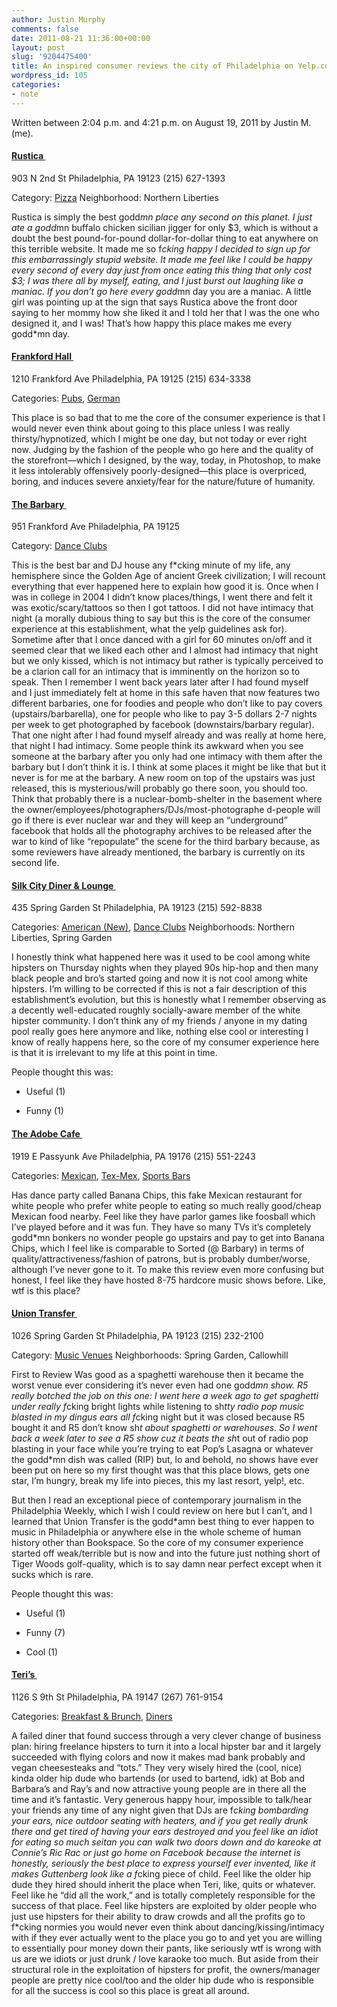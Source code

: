 ```yaml
---
author: Justin Murphy
comments: false
date: 2011-08-21 11:36:00+00:00
layout: post
slug: '9204475400'
title: An inspired consumer reviews the city of Philadelphia on Yelp.com
wordpress_id: 105
categories:
- note
---
```



Written between 2:04 p.m. and 4:21 p.m. on August 19, 2011 by Justin M. (me).


#### [Rustica ][1]


903 N 2nd St
Philadelphia, PA 19123
(215) 627-1393


Category: [Pizza][2]
Neighborhood: Northern Liberties


Rustica is simply the best godd*mn place any second on this planet. I just ate a godd*mn buffalo chicken sicilian jigger for only $3, which is without a doubt the best pound-for-pound dollar-for-dollar thing to eat anywhere on this terrible website. It made me so f*cking happy I decided to sign up for this embarrassingly stupid website. It made me feel like I could be happy every second of every day just from once eating this thing that only cost $3; I was there all by myself, eating, and I just burst out laughing like a maniac. If you don’t go here every godd*mn day you are a maniac. A little girl was pointing up at the sign that says Rustica above the front door saying to her mommy how she liked it and I told her that I was the one who designed it, and I was! That’s how happy this place makes me every godd*mn day.


#### [Frankford Hall ][3]


1210 Frankford Ave
Philadelphia, PA 19125
(215) 634-3338


Categories: [Pubs][4], [German][5]


This place is so bad that to me the core of the consumer experience is that I would never even think about going to this place unless I was really thirsty/hypnotized, which I might be one day, but not today or ever right now. Judging by the fashion of the people who go here and the quality of the storefront—which I designed, by the way, today, in Photoshop, to make it less intolerably offensively poorly-designed—this place is overpriced, boring, and induces severe anxiety/fear for the nature/future of humanity.


#### [The Barbary ][6]


951 Frankford Ave
Philadelphia, PA 19125


Category: [Dance Clubs][7]


This is the best bar and DJ house any f*cking minute of my life, any hemisphere since the Golden Age of ancient Greek civilization; I will recount everything that ever happened here to explain how good it is. Once when I was in college in 2004 I didn’t know places/things, I went there and felt it was exotic/scary/tattoos so then I got tattoos. I did not have intimacy that night (a morally dubious thing to say but this is the core of the consumer experience at this establishment, what the yelp guidelines ask for). Sometime after that I once danced with a girl for 60 minutes on/off and it seemed clear that we liked each other and I almost had intimacy that night but we only kissed, which is not intimacy but rather is typically perceived to be a clarion call for an intimacy that is imminently on the horizon so to speak. Then I remember I went back years later after I had found myself and I just immediately felt at home in this safe haven that now features two different barbaries, one for foodies and people who don’t like to pay covers (upstairs/barbarella), one for people who like to pay 3-5 dollars 2-7 nights per week to get photographed by facebook (downstairs/barbary regular). That one night after I had found myself already and was really at home here, that night I had intimacy. Some people think its awkward when you see someone at the barbary after you only had one intimacy with them after the barbary but I don’t think it is. I think at some places it might be like that but it never is for me at the barbary. A new room on top of the upstairs was just released, this is mysterious/will probably go there soon, you should too. Think that probably there is a nuclear-bomb-shelter in the basement where the owner/employees/photographers/DJs/most-photographe d-people will go if there is ever nuclear war and they will keep an “underground” facebook that holds all the photography archives to be released after the war to kind of like “repopulate” the scene for the third barbary because, as some reviewers have already mentioned, the barbary is currently on its second life.


#### [Silk City Diner & Lounge ][8]


435 Spring Garden St
Philadelphia, PA 19123
(215) 592-8838


Categories: [American (New)][9], [Dance Clubs][10]
Neighborhoods: Northern Liberties, Spring Garden


I honestly think what happened here was it used to be cool among white hipsters on Thursday nights when they played 90s hip-hop and then many black people and bro’s started going and now it is not cool among white hipsters. I’m willing to be corrected if this is not a fair description of this establishment’s evolution, but this is honestly what I remember observing as a decently well-educated roughly socially-aware member of the white hipster community. I don’t think any of my friends / anyone in my dating pool really goes here anymore and like, nothing else cool or interesting I know of really happens here, so the core of my consumer experience here is that it is irrelevant to my life at this point in time.


People thought this was:






 
  * Useful (1)

  * Funny (1)




#### [The Adobe Cafe ][11]


1919 E Passyunk Ave
Philadelphia, PA 19176
(215) 551-2243


Categories: [Mexican][12], [Tex-Mex][13], [Sports Bars][14]


Has dance party called Banana Chips, this fake Mexican restaurant for white people who prefer white people to eating so much really good/cheap Mexican food nearby. Feel like they have parlor games like foosball which I’ve played before and it was fun. They have so many TVs it’s completely godd*mn bonkers no wonder people go upstairs and pay to get into Banana Chips, which I feel like is comparable to Sorted (@ Barbary) in terms of quality/attractiveness/fashion of patrons, but is probably dumber/worse, although I’ve never gone to it. To make this review even more confusing but honest, I feel like they have hosted 8-75 hardcore music shows before. Like, wtf is this place?


#### [Union Transfer ][15]


1026 Spring Garden St
Philadelphia, PA 19123
(215) 232-2100


Category: [Music Venues][16]
Neighborhoods: Spring Garden, Callowhill


First to Review
Was good as a spaghetti warehouse then it became the worst venue ever considering it’s never even had one godd*mn show. R5 really botched the job on this one: I went here a week ago to get spaghetti under really f*cking bright lights while listening to sh*tty radio pop music blasted in my dingus ears all f*cking night but it was closed because R5 bought it and R5 don’t know sh*t about spaghetti or warehouses. So I went back a week later to see a R5 show cuz it beats the sh*t out of radio pop blasting in your face while you’re trying to eat Pop’s Lasagna or whatever the godd*mn dish was called (RIP) but, lo and behold, no shows have ever been put on here so my first thought was that this place blows, gets one star, I’m hungry, break my life into pieces, this my last resort, yelp!, etc.

But then I read an exceptional piece of contemporary journalism in the Philadelphia Weekly, which I wish I could review on here but I can’t, and I learned that Union Transfer is the godd*amn best thing to ever happen to music in Philadelphia or anywhere else in the whole scheme of human history other than Bookspace. So the core of my consumer experience started off weak/terrible but is now and into the future just nothing short of Tiger Woods golf-quality, which is to say damn near perfect except when it sucks which is rare.


People thought this was:






 
  * Useful (1)

  * Funny (7)

  * Cool (1)




#### [Teri’s ][17]


1126 S 9th St
Philadelphia, PA 19147
(267) 761-9154


Categories: [Breakfast & Brunch][18], [Diners][19]


A failed diner that found success through a very clever change of business plan: hiring freelance hipsters to turn it into a local hipster bar and it largely succeeded with flying colors and now it makes mad bank probably and vegan cheesesteaks and “tots.” They very wisely hired the (cool, nice) kinda older hip dude who bartends (or used to bartend, idk) at Bob and Barbara’s and Ray’s and now attractive young people are in there all the time and it’s fantastic. Very generous happy hour, impossible to talk/hear your friends any time of any night given that DJs are f*cking bombarding your ears, nice outdoor seating with heaters, and if you get really drunk there and get tired of having your ears destroyed and you feel like an idiot for eating so much seitan you can walk two doors down and do kareoke at Connie’s Ric Rac or just go home on Facebook because the internet is honestly, seriously the best place to express yourself ever invented, like it makes Guttenberg look like a f*cking piece of child. Feel like the older hip dude they hired should inherit the place when Teri, like, quits or whatever. Feel like he “did all the work,” and is totally completely responsible for the success of that place. Feel like hipsters are exploited by older people who just use hipsters for their ability to draw crowds and all the profits go to f*cking normies you would never even think about dancing/kissing/intimacy with if they ever actually went to the place you go to and yet you are willing to essentially pour money down their pants, like seriously wtf is wrong with us are we idiots or just drunk / love karaoke too much. But aside from their structural role in the exploitation of hipsters for profit, the owners/manager people are pretty nice cool/too and the older hip dude who is responsible for all the success is cool so this place is great all around.

[1]:	http://www.yelp.com/biz/rustica-philadelphia%23hrid:4bNAWSbMmz6yObtcldxwCg/src:self
[2]:	http://www.yelp.com/c/philadelphia/pizza
[3]:	http://www.yelp.com/biz/frankford-hall-philadelphia%23hrid:IwOWmy1_xBvq8nuXnHNRlQ/src:self
[4]:	http://www.yelp.com/c/philadelphia/pubs
[5]:	http://www.yelp.com/c/philadelphia/german
[6]:	http://www.yelp.com/biz/the-barbary-philadelphia%23hrid:rfNF211viOiLSLWcmjUU4g/src:self
[7]:	http://www.yelp.com/c/philadelphia/danceclubs
[8]:	http://www.yelp.com/biz/silk-city-diner-and-lounge-philadelphia%23hrid:LMeJmuQormb6lPNRfc8CaQ/src:self
[9]:	http://www.yelp.com/c/philadelphia/newamerican
[10]:	http://www.yelp.com/c/philadelphia/danceclubs
[11]:	http://www.yelp.com/biz/the-adobe-cafe-philadelphia-2%23hrid:2AhpGmVOfJJXe-3Vmaj00Q/src:self
[12]:	http://www.yelp.com/c/philadelphia/mexican
[13]:	http://www.yelp.com/c/philadelphia/tex-mex
[14]:	http://www.yelp.com/c/philadelphia/sportsbars
[15]:	http://www.yelp.com/biz/union-transfer-philadelphia%23hrid:xr0eNA56L-sdXnbm3Qbrog/src:self
[16]:	http://www.yelp.com/c/philadelphia/musicvenues
[17]:	http://www.yelp.com/biz/teris-philadelphia%23hrid:OlAUV90zhCIcisug_nEtmg/src:self
[18]:	http://www.yelp.com/c/philadelphia/breakfast_brunch
[19]:	http://www.yelp.com/c/philadelphia/diners